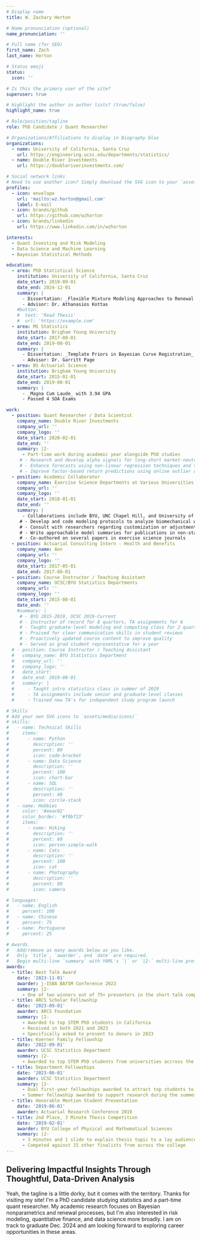 ```yaml
---
# Display name
title: W. Zachary Horton

# Name pronunciation (optional)
name_pronunciation: ''

# Full name (for SEO)
first_name: Zach
last_name: Horton

# Status emoji
status:
  icon: ''

# Is this the primary user of the site?
superuser: true

# Highlight the author in author lists? (true/false)
highlight_name: true

# Role/position/tagline
role: PhD Candidate / Quant Researcher

# Organizations/Affiliations to display in Biography blox
organizations:
  - name: University of California, Santa Cruz
    url: https://engineering.ucsc.edu/departments/statistics/
  - name: Double River Investments
    url: https://doubleriverinvestments.com/

# Social network links
# Need to use another icon? Simply download the SVG icon to your `assets/media/icons/` folder.
profiles:
  - icon: envelope
    url: 'mailto:wz.horton@gmail.com'
    label: E-mail
  - icon: brands/github
    url: https://github.com/wzhorton
  - icon: brands/linkedin
    url: https://www.linkedin.com/in/wzhorton

interests:
  - Quant Investing and Risk Modeling
  - Data Science and Machine Learning
  - Bayesian Statistical Methods

education:
  - area: PhD Statistical Science
    institution: University of California, Santa Cruz
    date_start: 2019-09-01
    date_end: 2024-12-01
    summary: |
      - Dissertation: _Flexible Mixture Modeling Approaches to Renewal Processes_
      - Advisor: Dr. Athanasios Kottas
    #button:
    #  text: 'Read Thesis'
    #  url: 'https://example.com'
  - area: MS Statistics
    institution: Brigham Young University
    date_start: 2017-08-01
    date_end: 2019-08-01
    summary: |
      - Dissertation: _Template Priors in Bayesian Curve Registration_
      - Advisor: Dr. Garritt Page
  - area: BS Actuarial Science
    institution: Brigham Young University
    date_start: 2015-01-01
    date_end: 2019-08-01
    summary: |
      - _Magna Cum Laude_ with 3.94 GPA
      - Passed 4 SOA Exams

work:
  - position: Quant Researcher / Data Scientist
    company_name: Double River Investments
    company_url: ''
    company_logo: ''
    date_start: 2020-02-01
    date_end: ''
    summary: |2-
      - Part-time work during academic year alongside PhD studies
     # - Research and develop alpha signals for long-short market-neutral strategies
     # - Enhance forecasts using non-linear regression techniques and tree-based ML models
     # - Improve factor-based return predictions using online outlier detection
  - position: Academic Collaborator
    company_name: Exercise Science Departments at Various Universities
    company_url: ''
    company_logo: ''
    date_start: 2018-01-01
    date_end: ''
    summary: |
      - Collaborations include BYU, UNC Chapel Hill, and University of Michigan
     # - Develop and code modeling protocols to analyze biomechanical waveform data
     # - Consult with researchers regarding customization or adjustments
     # - Write approachable model summaries for publications in non-stats journals
     # - Co-authored on several papers in exercise science journals
  - position: Actuarial Consulting Intern - Health and Benefits
    company_name: Aon
    company_url: ''
    company_logo: ''
    date_start: 2017-05-01
    date_end: 2017-08-01
  - position: Course Instructor / Teaching Assistant
    company_name: UCSC/BYU Statistics Departments
    company_url: ''
    company_logo: ''
    date_start: 2015-08-01
    date_end: ''
    #summary: |
     # - BYU 2015-2019, UCSC 2019-Current
     # - Instructor of record for 8 quarters, TA assignments for 6
     # - Taught graduate-level modeling and computing class for 2 quarters
     # - Praised for clear communication skills in student reviews
     # - Proactively updated course content to improve quality
     # - Served as grad student representative for a year
  # - position: Course Instructor / Teaching Assistant
  #   company_name: BYU Statistics Department
  #   company_url: ''
  #   company_logo: ''
  #   date_start: 
  #   date_end: 2019-08-01
  #   summary: |
  #     - Taught intro statistics class in summer of 2019
  #     - TA assignments include senior and graduate-level classes
  #     - Trained new TA's for independent study program launch

# Skills
# Add your own SVG icons to `assets/media/icons/`
# skills:
#   - name: Technical Skills
#     items:
#       - name: Python
#         description: ''
#         percent: 80
#         icon: code-bracket
#       - name: Data Science
#         description: ''
#         percent: 100
#         icon: chart-bar
#       - name: SQL
#         description: ''
#         percent: 40
#         icon: circle-stack
#   - name: Hobbies
#     color: '#eeac02'
#     color_border: '#f0bf23'
#     items:
#       - name: Hiking
#         description: ''
#         percent: 60
#         icon: person-simple-walk
#       - name: Cats
#         description: ''
#         percent: 100
#         icon: cat
#       - name: Photography
#         description: ''
#         percent: 80
#         icon: camera

# languages:
#   - name: English
#     percent: 100
#   - name: Chinese
#     percent: 75
#   - name: Portuguese
#     percent: 25

# Awards.
#   Add/remove as many awards below as you like.
#   Only `title`, `awarder`, and `date` are required.
#   Begin multi-line `summary` with YAML's `|` or `|2-` multi-line prefix and indent 2 spaces below.
awards:
  - title: Best Talk Award
    date: '2023-11-01'
    awarder: j-ISBA BAYSM Conference 2023
    summary: |2-
      - One of two winners out of 75+ presenters in the short talk competition
  - title: ARCS Scholar Fellowship
    date: '2023-09-01'
    awarder: ARCS Foundation
    summary: |2-
      - Awarded to top STEM PhD students in California
      - Received in both 2021 and 2023
      - Specifically asked to present to donors in 2023
  - title: Koerner Family Fellowship
    date: '2022-09-01'
    awarder: UCSC Statistics Department
    summary: |2-
      - Awarded to top STEM PhD students from universities accross the country
  - title: Department Fellowships
    date: '2023-06-01'
    awarder: UCSC Statistics Department
    summary: |2-
      - Dual first-year fellowships awarded to attract top students to the program (received 2019)
      - Summer fellowship awarded to support research during the summer (received 2022/23)
  - title: Honorable Mention Student Presentation
    date: '2019-06-01'
    awarder: Actuarial Research Conference 2019
  - title: 2nd Place, 3 Minute Thesis Competition
    date: '2019-02-01'
    awarder: BYU College of Physical and Mathematical Sciences
    summary: |2-
      - 3 minutes and 1 slide to explain thesis topic to a lay audience
      - Competed against 15 other finalists from across the college
---
```


## Delivering Impactful Insights Through Thoughtful, Data-Driven Analysis

Yeah, the tagline is a little dorky, but it comes with the territory. Thanks for visiting my site! I'm a PhD candidate studying statistics and a part-time quant researcher. My academic research focuses on Bayesian nonparametrics and renewal processes, but I'm also interested in risk modeling, quantitative finance, and data science more broadly. I am on track to graduate Dec. 2024 and am looking forward to exploring career opportunities in these areas. 

